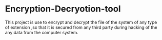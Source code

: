# Encryption-Decryotion-tool
This project is use to encrypt and decrypt the file of the system of any type of extension ,so that it is secured from any third party during hacking of the any data from the computer system.
